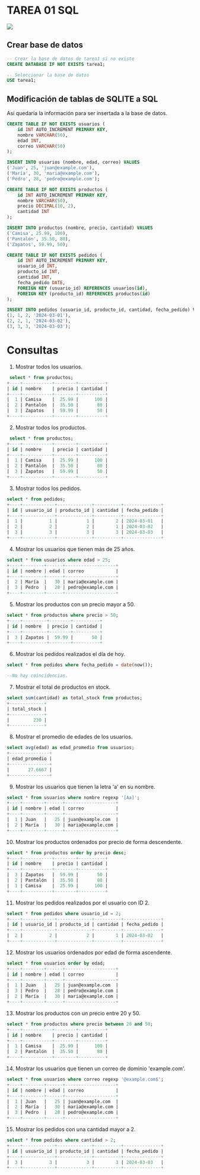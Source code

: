 
# TAREA 01 SQL

<img src="https://upload.wikimedia.org/wikipedia/commons/8/87/Sql_data_base_with_logo.png](https://cdn-icons-png.flaticon.com/512/4299/4299956.png](https://upload.wikimedia.org/wikipedia/commons/8/87/Sql_data_base_with_logo.png">

## Crear base de datos

```sql
-- Crear la base de datos de tarea1 si no existe
CREATE DATABASE IF NOT EXISTS tarea1;

-- Seleccionar la base de datos
USE tarea1;
```
## Modificación de tablas de SQLITE a SQL

Así quedaría la información para ser insertada a la base de datos.

```sql
CREATE TABLE IF NOT EXISTS usuarios (
    id INT AUTO_INCREMENT PRIMARY KEY,
    nombre VARCHAR(50),
    edad INT,
    correo VARCHAR(50)
);

INSERT INTO usuarios (nombre, edad, correo) VALUES
('Juan', 25, 'juan@example.com'),
('María', 30, 'maria@example.com'),
('Pedro', 28, 'pedro@example.com');

CREATE TABLE IF NOT EXISTS productos (
    id INT AUTO_INCREMENT PRIMARY KEY,
    nombre VARCHAR(50),
    precio DECIMAL(10, 2),
    cantidad INT
);

INSERT INTO productos (nombre, precio, cantidad) VALUES
('Camisa', 25.99, 100),
('Pantalón', 35.50, 80),
('Zapatos', 59.99, 50);

CREATE TABLE IF NOT EXISTS pedidos (
    id INT AUTO_INCREMENT PRIMARY KEY,
    usuario_id INT,
    producto_id INT,
    cantidad INT,
    fecha_pedido DATE,
    FOREIGN KEY (usuario_id) REFERENCES usuarios(id),
    FOREIGN KEY (producto_id) REFERENCES productos(id)
);

INSERT INTO pedidos (usuario_id, producto_id, cantidad, fecha_pedido) VALUES
(1, 1, 2, '2024-03-01'),
(2, 2, 1, '2024-03-02'),
(3, 3, 3, '2024-03-03');

```

# Consultas

1. Mostrar todos los usuarios.

```sql
 select * from productos;
+----+-----------+--------+----------+
| id | nombre    | precio | cantidad |
+----+-----------+--------+----------+
|  1 | Camisa    |  25.99 |      100 |
|  2 | Pantalón  |  35.50 |       80 |
|  3 | Zapatos   |  59.99 |       50 |
+----+-----------+--------+----------+
```

2. Mostrar todos los productos.

```sql
 select * from productos;
+----+-----------+--------+----------+
| id | nombre    | precio | cantidad |
+----+-----------+--------+----------+
|  1 | Camisa    |  25.99 |      100 |
|  2 | Pantalón  |  35.50 |       80 |
|  3 | Zapatos   |  59.99 |       50 |
+----+-----------+--------+----------+
```

3. Mostrar todos los pedidos.

```sql
select * from pedidos;
+----+------------+-------------+----------+--------------+
| id | usuario_id | producto_id | cantidad | fecha_pedido |
+----+------------+-------------+----------+--------------+
|  1 |          1 |           1 |        2 | 2024-03-01   |
|  2 |          2 |           2 |        1 | 2024-03-02   |
|  3 |          3 |           3 |        3 | 2024-03-03   |
+----+------------+-------------+----------+--------------+
```

4. Mostrar los usuarios que tienen más de 25 años.
```sql
select * from usuarios where edad > 25;
+----+--------+------+-------------------+
| id | nombre | edad | correo            |
+----+--------+------+-------------------+
|  2 | María  |   30 | maria@example.com |
|  3 | Pedro  |   28 | pedro@example.com |
+----+--------+------+-------------------+
```

5. Mostrar los productos con un precio mayor a 50.
```sql
select * from productos where precio > 50;
+----+---------+--------+----------+
| id | nombre  | precio | cantidad |
+----+---------+--------+----------+
|  3 | Zapatos |  59.99 |       50 |
+----+---------+--------+----------+
```

6. Mostrar los pedidos realizados el día de hoy.
```sql
select * from pedidos where fecha_pedido = date(now());

--No hay coincidencias.
```

7. Mostrar el total de productos en stock.
```sql
select sum(cantidad) as total_stock from productos;
+-------------+
| total_stock |
+-------------+
|         230 |
+-------------+
```

8. Mostrar el promedio de edades de los usuarios.
```sql
select avg(edad) as edad_promedio from usuarios;
+---------------+
| edad_promedio |
+---------------+
|       27.6667 |
+---------------+
```

9. Mostrar los usuarios que tienen la letra 'a' en su nombre.
```sql
select * from usuarios where nombre regexp '[Aa]';
+----+--------+------+-------------------+
| id | nombre | edad | correo            |
+----+--------+------+-------------------+
|  1 | Juan   |   25 | juan@example.com  |
|  2 | María  |   30 | maria@example.com |
+----+--------+------+-------------------+
```

10. Mostrar los productos ordenados por precio de forma descendente.
```sql
select * from productos order by precio desc;
+----+-----------+--------+----------+
| id | nombre    | precio | cantidad |
+----+-----------+--------+----------+
|  3 | Zapatos   |  59.99 |       50 |
|  2 | Pantalón  |  35.50 |       80 |
|  1 | Camisa    |  25.99 |      100 |
+----+-----------+--------+----------+
```

11. Mostrar los pedidos realizados por el usuario con ID 2.
```sql
select * from pedidos where usuario_id = 2;
+----+------------+-------------+----------+--------------+
| id | usuario_id | producto_id | cantidad | fecha_pedido |
+----+------------+-------------+----------+--------------+
|  2 |          2 |           2 |        1 | 2024-03-02   |
+----+------------+-------------+----------+--------------+
```

12. Mostrar los usuarios ordenados por edad de forma ascendente.
```sql
select * from usuarios order by edad;
+----+--------+------+-------------------+
| id | nombre | edad | correo            |
+----+--------+------+-------------------+
|  1 | Juan   |   25 | juan@example.com  |
|  3 | Pedro  |   28 | pedro@example.com |
|  2 | María  |   30 | maria@example.com |
+----+--------+------+-------------------+
```

13. Mostrar los productos con un precio entre 20 y 50.
```sql
select * from productos where precio between 20 and 50;
+----+-----------+--------+----------+
| id | nombre    | precio | cantidad |
+----+-----------+--------+----------+
|  1 | Camisa    |  25.99 |      100 |
|  2 | Pantalón  |  35.50 |       80 |
+----+-----------+--------+----------+
```

14. Mostrar los usuarios que tienen un correo de dominio 'example.com'.
```sql
select * from usuarios where correo regexp '@example.com$';
+----+--------+------+-------------------+
| id | nombre | edad | correo            |
+----+--------+------+-------------------+
|  1 | Juan   |   25 | juan@example.com  |
|  2 | María  |   30 | maria@example.com |
|  3 | Pedro  |   28 | pedro@example.com |
+----+--------+------+-------------------+
```

15. Mostrar los pedidos con una cantidad mayor a 2.
```sql
select * from pedidos where cantidad > 2;
+----+------------+-------------+----------+--------------+
| id | usuario_id | producto_id | cantidad | fecha_pedido |
+----+------------+-------------+----------+--------------+
|  3 |          3 |           3 |        3 | 2024-03-03   |
+----+------------+-------------+----------+--------------+
```
